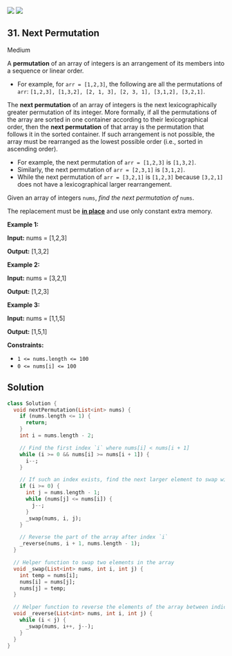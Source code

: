 [![](https://img.shields.io/github/stars/LeetCode-in-Dart/LeetCode-in-Dart?label=Stars&style=flat-square)](https://github.com/LeetCode-in-Dart/LeetCode-in-Dart)
[![](https://img.shields.io/github/forks/LeetCode-in-Dart/LeetCode-in-Dart?label=Fork%20me%20on%20GitHub%20&style=flat-square)](https://github.com/LeetCode-in-Dart/LeetCode-in-Dart/fork)

## 31\. Next Permutation

Medium

A **permutation** of an array of integers is an arrangement of its members into a sequence or linear order.

*   For example, for `arr = [1,2,3]`, the following are all the permutations of `arr`: `[1,2,3], [1,3,2], [2, 1, 3], [2, 3, 1], [3,1,2], [3,2,1]`.

The **next permutation** of an array of integers is the next lexicographically greater permutation of its integer. More formally, if all the permutations of the array are sorted in one container according to their lexicographical order, then the **next permutation** of that array is the permutation that follows it in the sorted container. If such arrangement is not possible, the array must be rearranged as the lowest possible order (i.e., sorted in ascending order).

*   For example, the next permutation of `arr = [1,2,3]` is `[1,3,2]`.
*   Similarly, the next permutation of `arr = [2,3,1]` is `[3,1,2]`.
*   While the next permutation of `arr = [3,2,1]` is `[1,2,3]` because `[3,2,1]` does not have a lexicographical larger rearrangement.

Given an array of integers `nums`, _find the next permutation of_ `nums`.

The replacement must be **[in place](http://en.wikipedia.org/wiki/In-place_algorithm)** and use only constant extra memory.

**Example 1:**

**Input:** nums = [1,2,3]

**Output:** [1,3,2]

**Example 2:**

**Input:** nums = [3,2,1]

**Output:** [1,2,3]

**Example 3:**

**Input:** nums = [1,1,5]

**Output:** [1,5,1]

**Constraints:**

*   `1 <= nums.length <= 100`
*   `0 <= nums[i] <= 100`

## Solution

```dart
class Solution {
  void nextPermutation(List<int> nums) {
    if (nums.length <= 1) {
      return;
    }
    int i = nums.length - 2;

    // Find the first index `i` where nums[i] < nums[i + 1]
    while (i >= 0 && nums[i] >= nums[i + 1]) {
      i--;
    }

    // If such an index exists, find the next larger element to swap with
    if (i >= 0) {
      int j = nums.length - 1;
      while (nums[j] <= nums[i]) {
        j--;
      }
      _swap(nums, i, j);
    }

    // Reverse the part of the array after index `i`
    _reverse(nums, i + 1, nums.length - 1);
  }

  // Helper function to swap two elements in the array
  void _swap(List<int> nums, int i, int j) {
    int temp = nums[i];
    nums[i] = nums[j];
    nums[j] = temp;
  }

  // Helper function to reverse the elements of the array between indices i and j
  void _reverse(List<int> nums, int i, int j) {
    while (i < j) {
      _swap(nums, i++, j--);
    }
  }
}
```